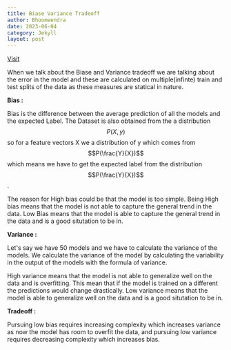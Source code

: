 ```yaml
---
title: Biase Variance Tradeoff
author: Bhoomeendra 
date: 2023-06-04
category: Jekyll
layout: post
---
```

[Visit](https://www.cs.cornell.edu/courses/cs4780/2018fa/lectures/lecturenote12.html)

When we talk about the Biase and Variance tradeoff we are talking about the error in the model and these are calculated on multiple(infinte) train and test splits of the data as these measures are statical in nature.

__Bias :__ 

Bias is the difference between the average prediction of all the models and the expected Label. The Dataset is also obtained from the a distribution $$P(X,y)$$ so for a feature vectors X we a distribution of y which comes from $$P(\frac{Y}{X})$$ which means we have to get the expected label from the distribution $$P(\frac{Y}{X})$$. 

The reason for High bias could be that the model is too simple. Being High bias means that the model is not able to capture the general trend in the data. Low Bias means that the model is able to capture the general trend in the data and is a good situtation to be in.


__Variance :__

Let's say we have 50 models and we have to calculate the variance of the models. We calculate the variance of the model by calculating the variability in the output of the models with the formula of variance.

High variance means that the model is not able to generalize well on the data and is overfitting. This mean that if the model is trained on a different the predictions would change drastically. Low variance means that the model is able to generalize well on the data and is a good situtation to be in.

__Tradeoff :__

Pursuing low bias requires increasing complexity which increases variance as now the model has room to overfit the data, and pursuing low variance requires decreasing complexity which increases bias. 